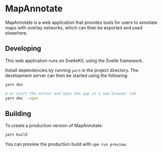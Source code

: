 # MapAnnotate

MapAnnotate is a web application that provides tools for users to annotate maps with overlay networks, which can then be exported and used elsewhere.

## Developing

This web application runs on SvelteKit, using the Svelte framework.

Install dependencies by running `yarn` in the project directory. The development server can then be started using the following:

```bash
yarn dev

# or start the server and open the app in a new browser tab
yarn dev --open
```

## Building

To create a production version of MapAnnotate:

```bash
yarn build
```

You can preview the production build with `npm run preview`.
